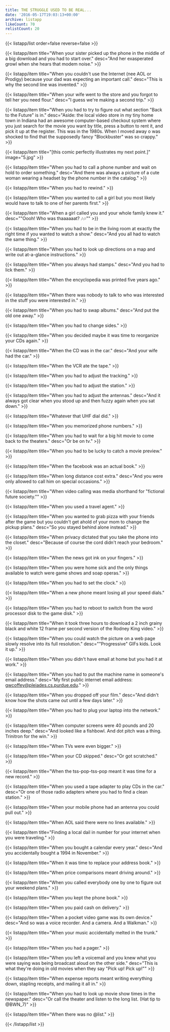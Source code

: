 ```yaml
---
title: THE STRUGGLE USED TO BE REAL...
date: '2016-05-17T19:03:13+00:00'
archive: listapp
likeCount: 70
relistCount: 20
---
```


{{< listapp/list order=false reverse=false >}}

   {{< listapp/item title="When your sister picked up the phone in the middle of a big download and you had to start over."
      desc="And her exasperated growl when she hears that modem noise." >}}

   {{< listapp/item title="When you couldn't use the Internet (nee AOL or Prodigy) because your dad was expecting an important call."
      desc="This is why the second line was invented." >}}

   {{< listapp/item title="When your wife went to the store and you forgot to tell her you need flour."
      desc="I guess we're making a second trip." >}}

   {{< listapp/item title="When you had to try to figure out what section \"Back to the Future\" is in."
      desc="Aside: the local video store in my tiny home town in Indiana had an awesome computer-based checkout system where you just search for the movie you want by title, press a button to rent it, and pick it up at the register. This was in the 1980s. When I moved away o was shocked to find that the supposedly fancy \"Blockbuster\" was so crappy." >}}

   {{< listapp/item title="[this comic perfectly illustrates my next point.]"
      image="5.jpg" >}}

   {{< listapp/item title="When you had to call a phone number and wait on hold to order something."
      desc="And there was always a picture of a cute woman wearing a headset by the phone number in the catalog." >}}

   {{< listapp/item title="When you had to rewind." >}}

   {{< listapp/item title="When you wanted to call a girl but you most likely would have to talk to one of her parents first." >}}

   {{< listapp/item title="When a girl called you and your whole family knew it."
      desc="\"Oooh! Who was thaaaaaat? 🎶🎶\"" >}}

   {{< listapp/item title="When you had to be in the living room at exactly the right time if you wanted to watch a show."
      desc="And you all had to watch the same thing." >}}

   {{< listapp/item title="When you had to look up directions on a map and write out at-a-glance instructions." >}}

   {{< listapp/item title="When you always had stamps."
      desc="And you had to lick them." >}}

   {{< listapp/item title="When the encyclopedia was printed five years ago." >}}

   {{< listapp/item title="When there was nobody to talk to who was interested in the stuff you were interested in." >}}

   {{< listapp/item title="When you had to swap albums."
      desc="And put the old one away." >}}

   {{< listapp/item title="When you had to change sides." >}}

   {{< listapp/item title="When you decided maybe it was time to reorganize your CDs again." >}}

   {{< listapp/item title="When the CD was in the car."
      desc="And your wife had the car." >}}

   {{< listapp/item title="When the VCR ate the tape." >}}

   {{< listapp/item title="When you had to adjust the tracking." >}}

   {{< listapp/item title="When you had to adjust the station." >}}

   {{< listapp/item title="When you had to adjust the antennas."
      desc="And it always got clear when you stood up and then fuzzy again when you sat down." >}}

   {{< listapp/item title="Whatever that UHF dial did." >}}

   {{< listapp/item title="When you memorized phone numbers." >}}

   {{< listapp/item title="When you had to wait for a big hit movie to come back to the theaters."
      desc="Or be on tv." >}}

   {{< listapp/item title="When you had to be lucky to catch a movie preview." >}}

   {{< listapp/item title="When the facebook was an actual book." >}}

   {{< listapp/item title="When long distance cost extra."
      desc="And you were only allowed to call him on special occasions." >}}

   {{< listapp/item title="When video calling was media shorthand for \"fictional future society.\"" >}}

   {{< listapp/item title="When you used a travel agent." >}}

   {{< listapp/item title="When you wanted to grab pizza with your friends after the game but you couldn't get ahold of your mom to change the pickup plans."
      desc="So you stayed behind alone instead." >}}

   {{< listapp/item title="When privacy dictated that you take the phone into the closet."
      desc="Because of course the cord didn't reach your bedroom." >}}

   {{< listapp/item title="When the news got ink on your fingers." >}}

   {{< listapp/item title="When you were home sick and the only things available to watch were game shows and soap operas." >}}

   {{< listapp/item title="When you had to set the clock." >}}

   {{< listapp/item title="When a new phone meant losing all your speed dials." >}}

   {{< listapp/item title="When you had to reboot to switch from the word processor disk to the game disk." >}}

   {{< listapp/item title="When it took three hours to download a 2 inch grainy black and white 12 frame per second version of the Rodney King video." >}}

   {{< listapp/item title="When you could watch the picture on a web page slowly resolve into its full resolution."
      desc="\"Progressive\" GIFs kids. Look it up." >}}

   {{< listapp/item title="When you didn't have email at home but you had it at work." >}}

   {{< listapp/item title="When you had to put the machine name in someone's email address."
      desc="My first public internet email address: gwcoffey@pleiades.cs.purdue.edu." >}}

   {{< listapp/item title="When you dropped off your film."
      desc="And didn't know how the shots came out until a few days later." >}}

   {{< listapp/item title="When you had to plug your laptop into the network." >}}

   {{< listapp/item title="When computer screens were 40 pounds and 20 inches deep."
      desc="And looked like a fishbowl. And dot pitch was a thing. Trinitron for the win." >}}

   {{< listapp/item title="When TVs were even bigger." >}}

   {{< listapp/item title="When your CD skipped."
      desc="Or got scratched." >}}

   {{< listapp/item title="When the tss-pop-tss-pop meant it was time for a new record." >}}

   {{< listapp/item title="When you used a tape adapter to play CDs in the car."
      desc="Or one of those radio adapters where you had to find a clean station." >}}

   {{< listapp/item title="When your mobile phone had an antenna you could pull out." >}}

   {{< listapp/item title="When AOL said there were no lines available." >}}

   {{< listapp/item title="Finding a local dail in number for your internet when you were traveling." >}}

   {{< listapp/item title="When you bought a calendar every year."
      desc="And you accidentally bought a 1994 in November." >}}

   {{< listapp/item title="When it was time to replace your address book." >}}

   {{< listapp/item title="When price comparisons meant driving around." >}}

   {{< listapp/item title="When you called everybody one by one to figure out your weekend plans." >}}

   {{< listapp/item title="When you kept the phone book." >}}

   {{< listapp/item title="When you paid cash on delivery." >}}

   {{< listapp/item title="When a pocket video game was its own device."
      desc="And so was a voice recorder. And a camera. And a Walkman." >}}

   {{< listapp/item title="When your music accidentally melted in the trunk." >}}

   {{< listapp/item title="When you had a pager." >}}

   {{< listapp/item title="When you left a voicemail and you knew what you were saying was being broadcast aloud on the other side."
      desc="This is what they're doing in old movies when they say \"Pick up! Pick up!\"" >}}

   {{< listapp/item title="When expense reports meant writing everything down, stapling receipts, and mailing it all in." >}}

   {{< listapp/item title="When you had to look up movie show times in the newspaper."
      desc="Or call the theater and listen to the long list. (Hat tip to @BWN_7)" >}}

   {{< listapp/item title="When there was no @list." >}}

{{< /listapp/list >}}
